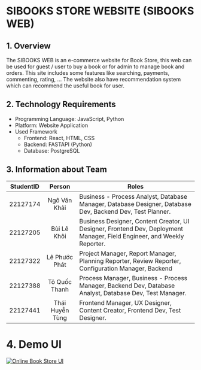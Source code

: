 # SIBOOKS STORE WEBSITE (SIBOOKS WEB)
## **1. Overview**
The SIBOOKS WEB is an e-commerce website for Book Store, this web can be used for guest / user to buy a book or for admin to manage book and orders. This site includes some features like searching, payments, commenting, rating, ... The website also have recommendation system which can recommend the useful book for user.
## **2. Technology Requirements**
* Programming Language: JavaScript, Python
* Platform: Website Application
* Used Framework
	* Frontend: React, HTML, CSS
	* Backend: FASTAPI (Python)
	* Database: PostgreSQL
## **3. Information about Team**
| StudentID |     Person      | Roles                                                                                                                   |
|:---------:|:---------------:| ----------------------------------------------------------------------------------------------------------------------- |
| 22127174  |  Ngô Văn Khải   | Business - Process Analyst, Database Manager, Database Designer, Database Dev, Backend Dev, Test Planner.               |
| 22127205  |   Bùi Lê Khôi   | Business Designer, Content Creator, UI Designer, Frontend Dev, Deployment Manager, Field Engineer, and Weekly Reporter. |
| 22127322  |  Lê Phước Phát  | Project Manager, Report Manager, Planning Reporter, Review Reporter, Configuration Manager, Backend                     |
| 22127388  |  Tô Quốc Thanh  | Process Manager, Business - Process Manager, Backend Dev, Database Analyst, Database Dev, Test Manager.                 |
| 22127441  | Thái Huyễn Tùng | Frontend Manager, UX Designer, Content Creator, Frontend Dev, Test Designer.                                            |
# **4. Demo UI**
[![Online Book Store UI](https://ytcards.demolab.com/?id=-wloHUp86EU&title=Online+Book+Store+UI&lang=en&timestamp=-wloHUp86EU&background_color=%230d1117&title_color=%23ffffff&stats_color=%23dedede&max_title_lines=1&width=250&border_radius=5&duration=VIDEO_DURATION "Online Book Store UI")](https://www.youtube.com/watch?v=-wloHUp86EU)
